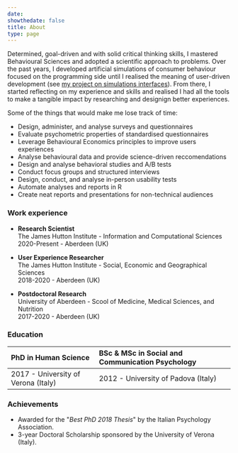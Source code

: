 ```yaml
---
date: 
showthedate: false
title: About
type: page
---
```


Determined, goal-driven and with solid critical thinking skills, I mastered Behavioural Sciences and adopted a scientific approach to problems. Over the past years, I developed artificial simulations of consumer behaviour focused on the programming side until I realised the meaning of user-driven development (see [my project on simulations interfaces](/projects/case_study_MeatNet)). From there, I started reflecting on my experience and skills and realised I had all the tools to make a tangible impact by researching and designign better experiences. 

Some of the things that would make me lose track of time:

+ Design, administer, and analyse surveys and questionnaires
+ Evaluate psychometric properties of standardised questionnaires
+ Leverage Behavioural Economics principles to improve users experiences
+ Analyse behavioural data and provide science-driven reccomendations
+ Design and analyse behavioral studies and A/B tests
+ Conduct focus groups and structured interviews
+ Design, conduct, and analyse in-person usability tests
+ Automate analyses and reports in R
+ Create neat reports and presentations for non-technical audiences


### Work experience

+ **Research Scientist**  
The James Hutton Institute - Information and Computational Sciences   
2020-Present - Aberdeen (UK)

+ **User Experience Researcher**  
The James Hutton Institute - Social, Economic and Geographical Sciences  
2018-2020 - Aberdeen (UK)

+ **Postdoctoral Research**  
University of Aberdeen - Scool of Medicine, Medical Sciences, and Nutrition  
2017-2020 - Aberdeen (UK)

### Education

| **PhD in Human Science**             | **BSc & MSc in Social and Communication Psychology**  |
|:-------------------------------------|:------------------------------------------------------|
| 2017 - University of Verona (Italy)  | 2012 - University of Padova (Italy)                   |

### Achievements

+ Awarded for the "*Best PhD 2018 Thesis*" by the Italian Psychology Association. 
+ 3-year Doctoral Scholarship sponsored by the University of Verona (Italy).

